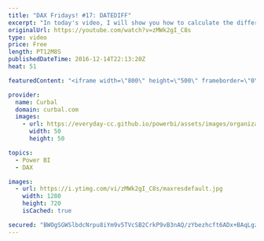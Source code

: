 ```yaml
---
title: "DAX Fridays! #17: DATEDIFF"
excerpt: "In today's video, I will show you how to calculate the difference between two dates using DATEDIFF. I also show you how to overcome the issue when the start date is larger than the end date.  PREVIOUS VIDEO: https://www.youtube.com/watch?v=-ykkaAtlCMc NEXT VIDEO: -  Link to demo file: http://gofile.me/2kEOD/G4FzzQLvV"
originalUrl: https://youtube.com/watch?v=zMWk2gI_C8s
type: video
price: Free
length: PT12M8S
publishedDateTime: 2016-12-14T22:13:20Z
heat: 51

featuredContent: "<iframe width=\"800\" height=\"500\" frameborder=\"0\" src=\"https://www.youtube.com/embed/zMWk2gI_C8s\" allow=\"accelerometer; autoplay; encrypted-media; gyroscope; picture-in-picture\" allowfullscreen></iframe>"

provider:
  name: Curbal
  domain: curbal.com
  images:
    - url: https://everyday-cc.github.io/powerbi/assets/images/organizations/curbal.com-50x50.jpg
      width: 50
      height: 50

topics:
  - Power BI
  - DAX

images:
  - url: https://i.ytimg.com/vi/zMWk2gI_C8s/maxresdefault.jpg
    width: 1280
    height: 720
    isCached: true

secured: "BWOgSGWSlbdcNrpu8iYm9v5TVcSB2CrkP9vB3nAQ/zYbezhcft6ADx+BAqLgz6821aTdAj+3ShnfTYWwqxYzoFmbgRXXTjP9oUCsYyUUb9Ba6RTfTbcBxR1AlPJdz8Ov06i4uSHyOejo+kDoaSmB4HSFtP5hObpdPiXNmuLUVpVXMjFqocolOl9AJrab9xxWQ8INt75ydYAcL2swD+tH7pbJU3u+ZSMkeRScicd2Mc/PdS0r15p6O60BPLN7WhGbZNI3/OnieSmx201pmvqWlKYZQ7dY2DRRb1mJLeg8/kLI1EgshaLf3gP59cS6rgIUnbAPzQd+9l44v5Vo1vNOwhoHU7KV9krPWDuDBbivNHjfwbMzyN960SFay84mTvcE+tuO1VB+Um/LhYtuiFwx6d7GKa/uQ8seyNw1Rxo6BN0=;pVLpvCLphrQ6/2GedvFKkw=="
---
```


